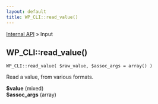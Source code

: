 ```yaml
---
layout: default
title: WP_CLI::read_value()
---
```


<a href="/docs/internal-api/">Internal API</a> &raquo; Input

## WP_CLI::read_value()

    WP_CLI::read_value( $raw_value, $assoc_args = array() )

Read a value, from various formats.

<div>
<strong>$value</strong> (mixed) <br />
<strong>$assoc_args</strong> (array) <br />
</div>

